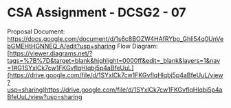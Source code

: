 # CSA Assignment - DCSG2 - 07
Proposal Document: https://docs.google.com/document/d/1s6c8BOZW4HAfRYbo_Ghli54q0UnVebGMEHtHGNNEQ_A/edit?usp=sharing
Flow Diagram: [https://viewer.diagrams.net/?tags=%7B%7D&target=blank&highlight=0000ff&edit=_blank&layers=1&nav=1#G1SYxlCk7cw1FKGvflqHlqbj5p4aBfeUuL](https://drive.google.com/file/d/1SYxlCk7cw1FKGvflqHlqbj5p4aBfeUuL/view?usp=sharing)https://drive.google.com/file/d/1SYxlCk7cw1FKGvflqHlqbj5p4aBfeUuL/view?usp=sharing
